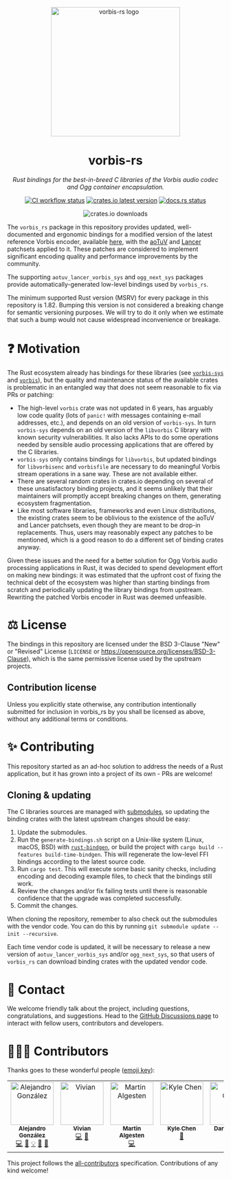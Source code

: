 <div align="center">
<img src="https://github.com/ComunidadAylas/vorbis-rs/assets/7822554/c12d850c-8924-41fa-b2f3-9d00e18bd7bc" alt="vorbis-rs logo" width="300" height="300">
<h1>vorbis-rs</h1>

<i>Rust bindings for the best-in-breed C libraries of the Vorbis audio codec and
Ogg container encapsulation.</i>

<a href="https://github.com/ComunidadAylas/vorbis-rs/actions?query=workflow%3ACI"><img alt="CI workflow status"
src="https://github.com/ComunidadAylas/vorbis-rs/actions/workflows/ci.yml/badge.svg"></a>
<a href="https://crates.io/crates/vorbis_rs"><img alt="crates.io latest version" src="https://img.shields.io/crates/v/vorbis_rs"></a>
<a href="https://docs.rs/vorbis_rs"><img alt="docs.rs status" src="https://img.shields.io/docsrs/vorbis_rs?label=docs.rs"></a>

<img alt="crates.io downloads" src="https://img.shields.io/crates/d/vorbis_rs?label=crates.io%20downloads">
</div>

The `vorbis_rs` package in this repository provides updated, well-documented and
ergonomic bindings for a modified version of the latest reference Vorbis
encoder, available [here](https://github.com/enzo1982/vorbis-aotuv-lancer), with
the [aoTuV](https://github.com/AO-Yumi/vorbis_aotuv) and
[Lancer](https://web.archive.org/web/20160408055651/http://homepage3.nifty.com/blacksword/index.htm)
patchsets applied to it. These patches are considered to implement significant
encoding quality and performance improvements by the community.

The supporting `aotuv_lancer_vorbis_sys` and `ogg_next_sys` packages provide
automatically-generated low-level bindings used by `vorbis_rs`.

The minimum supported Rust version (MSRV) for every package in this repository
is 1.82. Bumping this version is not considered a breaking change for semantic
versioning purposes. We will try to do it only when we estimate that such a bump
would not cause widespread inconvenience or breakage.

# ❓ Motivation

The Rust ecosystem already has bindings for these libraries (see
[`vorbis-sys`](https://crates.io/crates/vorbis-sys) and
[`vorbis`](https://crates.io/crates/vorbis)), but the quality and maintenance
status of the available crates is problematic in an entangled way that does not
seem reasonable to fix via PRs or patching:

- The high-level `vorbis` crate was not updated in 6 years, has arguably low
  code quality (lots of `panic!` with messages containing e-mail addresses,
  etc.), and depends on an old version of `vorbis-sys`. In turn `vorbis-sys`
  depends on an old version of the `libvorbis` C library with known security
  vulnerabilities. It also lacks APIs to do some operations needed by sensible
  audio processing applications that are offered by the C libraries.
- `vorbis-sys` only contains bindings for `libvorbis`, but updated bindings for
  `libvorbisenc` and `vorbisfile` are necessary to do meaningful Vorbis stream
  operations in a sane way. These are not available either.
- There are several random crates in crates.io depending on several of these
  unsatisfactory binding projects, and it seems unlikely that their maintainers
  will promptly accept breaking changes on them, generating ecosystem
  fragmentation.
- Like most software libraries, frameworks and even Linux distributions, the
  existing crates seem to be oblivious to the existence of the aoTuV and Lancer
  patchsets, even though they are meant to be drop-in replacements. Thus, users
  may reasonably expect any patches to be mentioned, which is a good reason to
  do a different set of binding crates anyway.

Given these issues and the need for a better solution for Ogg Vorbis audio
processing applications in Rust, it was decided to spend development effort on
making new bindings: it was estimated that the upfront cost of fixing the
technical debt of the ecosystem was higher than starting bindings from scratch
and periodically updating the library bindings from upstream. Rewriting the
patched Vorbis encoder in Rust was deemed unfeasible.

# ⚖️ License

The bindings in this repository are licensed under the BSD 3-Clause "New" or
"Revised" License (`LICENSE` or https://opensource.org/licenses/BSD-3-Clause),
which is the same permissive license used by the upstream projects.

## Contribution license

Unless you explicitly state otherwise, any contribution intentionally submitted
for inclusion in vorbis_rs by you shall be licensed as above, without any
additional terms or conditions.

# ✨ Contributing

This repository started as an ad-hoc solution to address the needs of a Rust
application, but it has grown into a project of its own - PRs are welcome!

## Cloning & updating

The C libraries sources are managed with
[submodules](https://git-scm.com/book/en/v2/Git-Tools-Submodules), so updating
the binding crates with the latest upstream changes should be easy:

1. Update the submodules.
2. Run the `generate-bindings.sh` script on a Unix-like system (Linux, macOS,
   BSD) with
   [`rust-bindgen`](https://rust-lang.github.io/rust-bindgen/command-line-usage.html),
   or build the project with `cargo build --features build-time-bindgen`. This
   will regenerate the low-level FFI bindings according to the latest source
   code.
3. Run `cargo test`. This will execute some basic sanity checks, including
   encoding and decoding example files, to check that the bindings still work.
4. Review the changes and/or fix failing tests until there is reasonable
   confidence that the upgrade was completed successfully.
5. Commit the changes.

When cloning the repository, remember to also check out the submodules with the
vendor code. You can do this by running `git submodule update --init --recursive`.

Each time vendor code is updated, it will be necessary to release a new version
of `aotuv_lancer_vorbis_sys` and/or `ogg_next_sys`, so that users of `vorbis_rs`
can download binding crates with the updated vendor code.

# 🤝 Contact

We welcome friendly talk about the project, including questions,
congratulations, and suggestions. Head to the [GitHub Discussions
page](https://github.com/ComunidadAylas/vorbis-rs/discussions) to interact with
fellow users, contributors and developers.

# 🧑‍🤝‍🧑 Contributors

Thanks goes to these wonderful people ([emoji key](https://allcontributors.org/docs/en/emoji-key)):

<!-- ALL-CONTRIBUTORS-LIST:START - Do not remove or modify this section -->
<!-- prettier-ignore-start -->
<!-- markdownlint-disable -->
<table>
  <tbody>
    <tr>
      <td align="center" valign="top" width="14.28%"><a href="https://github.com/AlexTMjugador"><img src="https://avatars.githubusercontent.com/u/7822554?v=4?s=100" width="100px;" alt="Alejandro González"/><br /><sub><b>Alejandro González</b></sub></a><br /><a href="https://github.com/ComunidadAylas/vorbis-rs/commits?author=AlexTMjugador" title="Code">💻</a> <a href="https://github.com/ComunidadAylas/vorbis-rs/commits?author=AlexTMjugador" title="Documentation">📖</a> <a href="#example-AlexTMjugador" title="Examples">💡</a> <a href="#maintenance-AlexTMjugador" title="Maintenance">🚧</a> <a href="#projectManagement-AlexTMjugador" title="Project Management">📆</a></td>
      <td align="center" valign="top" width="14.28%"><a href="https://github.com/vivyir"><img src="https://avatars.githubusercontent.com/u/67435287?v=4?s=100" width="100px;" alt="Vivian"/><br /><sub><b>Vivian</b></sub></a><br /><a href="https://github.com/ComunidadAylas/vorbis-rs/commits?author=vivyir" title="Code">💻</a> <a href="#ideas-vivyir" title="Ideas, Planning, & Feedback">🤔</a></td>
      <td align="center" valign="top" width="14.28%"><a href="https://dulc.es/@martin"><img src="https://avatars.githubusercontent.com/u/227204?v=4?s=100" width="100px;" alt="Martin Algesten"/><br /><sub><b>Martin Algesten</b></sub></a><br /><a href="https://github.com/ComunidadAylas/vorbis-rs/commits?author=algesten" title="Code">💻</a></td>
      <td align="center" valign="top" width="14.28%"><a href="https://github.com/astral4"><img src="https://avatars.githubusercontent.com/u/88992929?v=4?s=100" width="100px;" alt="Kyle Chen"/><br /><sub><b>Kyle Chen</b></sub></a><br /><a href="#ideas-astral4" title="Ideas, Planning, & Feedback">🤔</a></td>
      <td align="center" valign="top" width="14.28%"><a href="https://mastodon.gamedev.place/@daniel_collin"><img src="https://avatars.githubusercontent.com/u/350822?v=4?s=100" width="100px;" alt="Daniel Collin"/><br /><sub><b>Daniel Collin</b></sub></a><br /><a href="https://github.com/ComunidadAylas/vorbis-rs/issues?q=author%3Aemoon" title="Bug reports">🐛</a></td>
      <td align="center" valign="top" width="14.28%"><a href="https://www.comp.nus.edu.sg/~yuz1996/"><img src="https://avatars.githubusercontent.com/u/6760768?v=4?s=100" width="100px;" alt="Jason Yu"/><br /><sub><b>Jason Yu</b></sub></a><br /><a href="#security-jasonyu1996" title="Security">🛡️</a></td>
      <td align="center" valign="top" width="14.28%"><a href="https://logisparte.com/"><img src="https://avatars.githubusercontent.com/u/6752776?v=4?s=100" width="100px;" alt="Philippe Desjardins"/><br /><sub><b>Philippe Desjardins</b></sub></a><br /><a href="https://github.com/ComunidadAylas/vorbis-rs/commits?author=pdesjardins90" title="Code">💻</a></td>
    </tr>
  </tbody>
</table>

<!-- markdownlint-restore -->
<!-- prettier-ignore-end -->

<!-- ALL-CONTRIBUTORS-LIST:END -->

This project follows the
[all-contributors](https://github.com/all-contributors/all-contributors)
specification. Contributions of any kind welcome!
